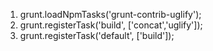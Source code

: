 <section>
  
  <ol>
    <li class="extra-extra-spacing">grunt.loadNpmTasks('grunt-contrib-uglify'); </li>
    <li class="extra-extra-spacing">grunt.registerTask('build', ['concat','uglify']); </li>
    <li class="extra-extra-spacing"> grunt.registerTask('default', ['build']);</li>
   <ol>
  
</section>
